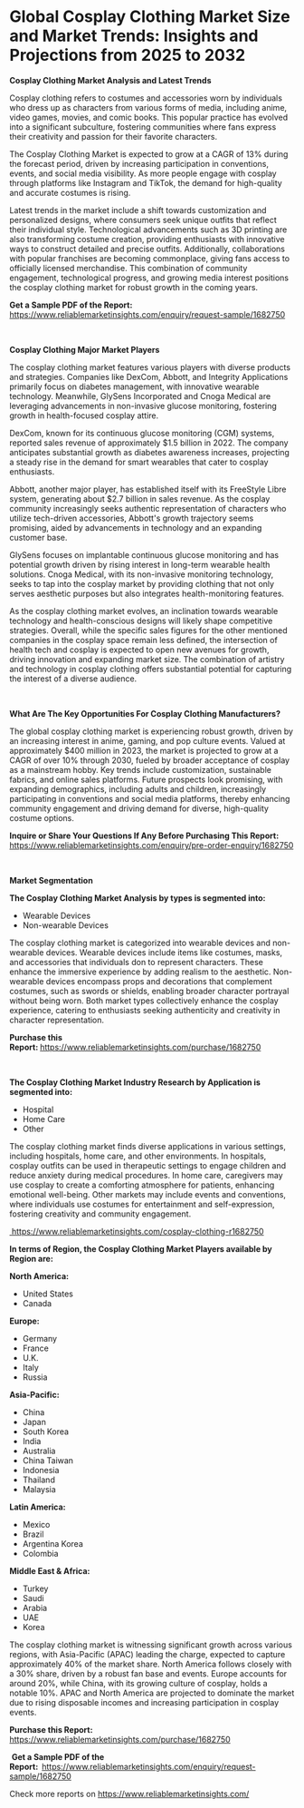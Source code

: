 <p><h1>Global Cosplay Clothing Market Size and Market Trends: Insights and Projections from 2025 to 2032</h1></p><p><strong>Cosplay Clothing Market Analysis and Latest Trends</strong></p>
<p><p>Cosplay clothing refers to costumes and accessories worn by individuals who dress up as characters from various forms of media, including anime, video games, movies, and comic books. This popular practice has evolved into a significant subculture, fostering communities where fans express their creativity and passion for their favorite characters.</p><p>The Cosplay Clothing Market is expected to grow at a CAGR of 13% during the forecast period, driven by increasing participation in conventions, events, and social media visibility. As more people engage with cosplay through platforms like Instagram and TikTok, the demand for high-quality and accurate costumes is rising. </p><p>Latest trends in the market include a shift towards customization and personalized designs, where consumers seek unique outfits that reflect their individual style. Technological advancements such as 3D printing are also transforming costume creation, providing enthusiasts with innovative ways to construct detailed and precise outfits. Additionally, collaborations with popular franchises are becoming commonplace, giving fans access to officially licensed merchandise. This combination of community engagement, technological progress, and growing media interest positions the cosplay clothing market for robust growth in the coming years.</p></p>
<p><strong>Get a Sample PDF of the Report:&nbsp;</strong> <a href="https://www.reliablemarketinsights.com/enquiry/request-sample/1682750?utm_campaign=2280&utm_medium=2&utm_source=Github&utm_content=ia&utm_term=26032025&utm_id=cosplay-clothing">https://www.reliablemarketinsights.com/enquiry/request-sample/1682750</a></p>
<p>&nbsp;</p>
<p><strong>Cosplay Clothing Major Market Players</strong></p>
<p><p>The cosplay clothing market features various players with diverse products and strategies. Companies like DexCom, Abbott, and Integrity Applications primarily focus on diabetes management, with innovative wearable technology. Meanwhile, GlySens Incorporated and Cnoga Medical are leveraging advancements in non-invasive glucose monitoring, fostering growth in health-focused cosplay attire.</p><p>DexCom, known for its continuous glucose monitoring (CGM) systems, reported sales revenue of approximately $1.5 billion in 2022. The company anticipates substantial growth as diabetes awareness increases, projecting a steady rise in the demand for smart wearables that cater to cosplay enthusiasts.</p><p>Abbott, another major player, has established itself with its FreeStyle Libre system, generating about $2.7 billion in sales revenue. As the cosplay community increasingly seeks authentic representation of characters who utilize tech-driven accessories, Abbott's growth trajectory seems promising, aided by advancements in technology and an expanding customer base.</p><p>GlySens focuses on implantable continuous glucose monitoring and has potential growth driven by rising interest in long-term wearable health solutions. Cnoga Medical, with its non-invasive monitoring technology, seeks to tap into the cosplay market by providing clothing that not only serves aesthetic purposes but also integrates health-monitoring features.</p><p>As the cosplay clothing market evolves, an inclination towards wearable technology and health-conscious designs will likely shape competitive strategies. Overall, while the specific sales figures for the other mentioned companies in the cosplay space remain less defined, the intersection of health tech and cosplay is expected to open new avenues for growth, driving innovation and expanding market size. The combination of artistry and technology in cosplay clothing offers substantial potential for capturing the interest of a diverse audience.</p></p>
<p>&nbsp;</p>
<p><strong>What Are The Key Opportunities For Cosplay Clothing Manufacturers?</strong></p>
<p><p>The global cosplay clothing market is experiencing robust growth, driven by an increasing interest in anime, gaming, and pop culture events. Valued at approximately $400 million in 2023, the market is projected to grow at a CAGR of over 10% through 2030, fueled by broader acceptance of cosplay as a mainstream hobby. Key trends include customization, sustainable fabrics, and online sales platforms. Future prospects look promising, with expanding demographics, including adults and children, increasingly participating in conventions and social media platforms, thereby enhancing community engagement and driving demand for diverse, high-quality costume options.</p></p>
<p><strong>Inquire or Share Your Questions If Any Before Purchasing This Report:</strong> <a href="https://www.reliablemarketinsights.com/enquiry/pre-order-enquiry/1682750?utm_campaign=2280&utm_medium=2&utm_source=Github&utm_content=ia&utm_term=26032025&utm_id=cosplay-clothing">https://www.reliablemarketinsights.com/enquiry/pre-order-enquiry/1682750</a></p>
<p>&nbsp;</p>
<p><strong>Market Segmentation</strong></p>
<p><strong>The Cosplay Clothing Market Analysis by types is segmented into:</strong></p>
<p><ul><li>Wearable Devices</li><li>Non-wearable Devices</li></ul></p>
<p><p>The cosplay clothing market is categorized into wearable devices and non-wearable devices. Wearable devices include items like costumes, masks, and accessories that individuals don to represent characters. These enhance the immersive experience by adding realism to the aesthetic. Non-wearable devices encompass props and decorations that complement costumes, such as swords or shields, enabling broader character portrayal without being worn. Both market types collectively enhance the cosplay experience, catering to enthusiasts seeking authenticity and creativity in character representation.</p></p>
<p><strong>Purchase this Report:&nbsp;</strong><a href="https://www.reliablemarketinsights.com/purchase/1682750?utm_campaign=2280&utm_medium=2&utm_source=Github&utm_content=ia&utm_term=26032025&utm_id=cosplay-clothing">https://www.reliablemarketinsights.com/purchase/1682750</a></p>
<p>&nbsp;</p>
<p><strong>The Cosplay Clothing Market Industry Research by Application is segmented into:</strong></p>
<p><ul><li>Hospital</li><li>Home Care</li><li>Other</li></ul></p>
<p><p>The cosplay clothing market finds diverse applications in various settings, including hospitals, home care, and other environments. In hospitals, cosplay outfits can be used in therapeutic settings to engage children and reduce anxiety during medical procedures. In home care, caregivers may use cosplay to create a comforting atmosphere for patients, enhancing emotional well-being. Other markets may include events and conventions, where individuals use costumes for entertainment and self-expression, fostering creativity and community engagement.</p></p>
<p><a href="https://www.reliablemarketinsights.com/cosplay-clothing-r1682750?utm_campaign=2280&utm_medium=2&utm_source=Github&utm_content=ia&utm_term=26032025&utm_id=cosplay-clothing">&nbsp;https://www.reliablemarketinsights.com/cosplay-clothing-r1682750</a></p>
<p><strong>In terms of Region, the Cosplay Clothing Market Players available by Region are:</strong></p>
<p>
    <p> <strong> North America: </strong>
        <ul>
            <li>United States</li>
            <li>Canada</li>
        </ul>
        </p> 
    <p> <strong> Europe: </strong>
        <ul>
            <li>Germany</li>
            <li>France</li>
            <li>U.K.</li>
            <li>Italy</li>
            <li>Russia</li>
        </ul>
        </p> 
    <p> <strong> Asia-Pacific: </strong>
        <ul>
            <li>China</li>
            <li>Japan</li>
            <li>South Korea</li>
            <li>India</li>
            <li>Australia</li>
            <li>China Taiwan</li>
            <li>Indonesia</li>
            <li>Thailand</li>
            <li>Malaysia</li>
        </ul>
        </p> 
    <p> <strong> Latin America: </strong>
        <ul>
            <li>Mexico</li>
            <li>Brazil</li>
            <li>Argentina Korea</li>
            <li>Colombia</li>
        </ul>
        </p> 
    <p> <strong> Middle East & Africa: </strong>
        <ul>
            <li>Turkey</li>
            <li>Saudi</li>
            <li>Arabia</li>
            <li>UAE</li>
            <li>Korea</li>
        </ul>
    </p>
    </p>
<p><p>The cosplay clothing market is witnessing significant growth across various regions, with Asia-Pacific (APAC) leading the charge, expected to capture approximately 40% of the market share. North America follows closely with a 30% share, driven by a robust fan base and events. Europe accounts for around 20%, while China, with its growing culture of cosplay, holds a notable 10%. APAC and North America are projected to dominate the market due to rising disposable incomes and increasing participation in cosplay events.</p></p>
<p><strong>Purchase this Report: </strong><a href="https://www.reliablemarketinsights.com/purchase/1682750?utm_campaign=2280&utm_medium=2&utm_source=Github&utm_content=ia&utm_term=26032025&utm_id=cosplay-clothing">https://www.reliablemarketinsights.com/purchase/1682750</a></p>
<p>&nbsp;<strong>Get a Sample PDF of the Report:&nbsp;&nbsp;</strong><a href="https://www.reliablemarketinsights.com/enquiry/request-sample/1682750?utm_campaign=2280&utm_medium=2&utm_source=Github&utm_content=ia&utm_term=26032025&utm_id=cosplay-clothing">https://www.reliablemarketinsights.com/enquiry/request-sample/1682750</a></p>
<p><strong></strong></p>
<p>Check more reports on <a href="https://www.reliablemarketinsights.com/?utm_campaign=2280&utm_medium=2&utm_source=Github&utm_content=ia&utm_term=26032025&utm_id=cosplay-clothing">https://www.reliablemarketinsights.com/</a></p>